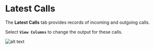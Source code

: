 # Latest Calls

The **Latest Calls** tab provides records of incoming and outgoing calls.

Select **`View Columns`** to change the output for these calls.

![alt text][latestcalls]

[latestcalls]: img/cp-latestcalls.png "Latest Calls"
